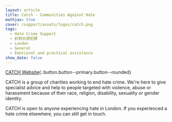 ```yaml
---
layout: article
title: Catch - Communities Against Hate
mathjax: true
cover: /support/assets/logos/catch.png
tags:
  - Hate Crime Support
  - 針對仇恨犯罪
  - London
  - General
  - Emotional and practical assistance
show_date: false
---
```


[CATCH Website](https://www.catch-hatecrime.org.uk/make-a-referral){:.button.button--primary.button--rounded}

CATCH is a group of charities working to end hate crime. We're here to give specialist advice and help to people targeted with violence, abuse or harassment because of their race, religion, disability, sexuality or gender identity.

CATCH is open to anyone experiencing hate in London. If you experienced a hate crime elsewhere, you can still get in touch.
